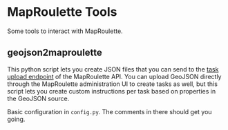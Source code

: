 # MapRoulette Tools

Some tools to interact with MapRoulette.

## geojson2maproulette

This python script lets you create JSON files that you can send to the [task upload endpoint](http://maproulette.org/docs/swagger-ui/index.html?url=/assets/swagger.json#/Task/batchUploadPost) of the MapRoulette API. You can upload GeoJSON directly through the MapRoulette administration UI to create tasks as well, but this script lets you create custom instructions per task based on properties in the GeoJSON source.

Basic configuration in `config.py`. The comments in there should get you going.